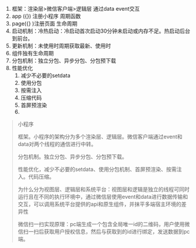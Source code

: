 1. 框架：渲染层>微信客户端>逻辑层 通过data event交互
2. app ({}) 注册小程序 周期函数
3. page({} )注册页面 生命周期
4. 启动机制：冷热启动：冷启动首次启动30分钟未启动或内存不足。热启动后台到前台。
5. 更新机制：未使用时周期获取最新、使用时
6. 组件独有生命周期
7. 分包机制：独立分包、异步分包、分包预下载
8. 性能优化
   1. 减少不必要的setdata
   2. 使用分包
   3. 按需注入
   4. 压缩代码
   5. 首屏预渲染
   6. 

> 小程序
>
> 框架。小程序的架构分为多个渲染层、逻辑层。微信客户端通过event和data对两个线程的通信进行中转。
>
> 分包机制。独立分包、异步分包、分包预下载。
>
> 性能优化，减少不必要的setdata、使用分包机制、首屏预渲染、按需注入。代码压缩。
>
> 为什么分为视图层、逻辑层和系统平台：视图层和逻辑是独立的线程可同时运行且在不同的执行环境中，通过微信层使用event和data进行数据传输和交互，可以调用系统平台提供的api和原生组件，并抹平多端宿主环境的差异性
>
> 微信扫一扫实现原理：pc端生成一个包含全局唯一id的二维码，用户使用微信扫一扫后获取用户授权信息，然后与获取到的id进行绑定，发送数据到pc端。

